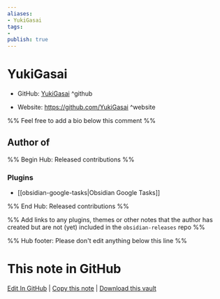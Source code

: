 ```yaml
---
aliases:
- YukiGasai
tags:
- 
publish: true
---
```


# YukiGasai

- GitHub: [YukiGasai](https://github.com/YukiGasai/) ^github
<!-- - Discord: `@` ^discord-->
- Website: <https://github.com/YukiGasai> ^website
<!-- - [[Publish sites|Publish site]]: <https://> ^publish-->

%% Feel free to add a bio below this comment %%


## Author of

%% Begin Hub: Released contributions %%
### Plugins
- [[obsidian-google-tasks|Obsidian Google Tasks]]

%% End Hub: Released contributions %%

%% Add links to any plugins, themes or other notes that the author has created but are not (yet) included in the `obsidian-releases` repo %%

<!--
### Unlisted plugins
-->

<!--
### Others
-->

<!--
## Sponsor this author
-->

<!-- - [[GitHub sponsors]]: [Sponsor @YukiGasai on GitHub Sponsors](https://github.com/sponsors/YukiGasai) ^github-sponsor-->
<!-- - [[Buy me a coffee]]: <https://> ^buy-me-a-coffee-->
<!-- - [[PayPal]]: <https://> ^paypal-->
<!-- - [[Patreon]]: <https://> ^patreon-->

<!--
## Follow this author
-->

<!-- - [[YouTube Channels|On YouTube]]: <https://> ^youtube-->
<!-- - Twitter: <https://> ^twitter-->
<!-- - ... -->

%% Hub footer: Please don't edit anything below this line %%

# This note in GitHub

<span class="git-footer">[Edit In GitHub](https://github.dev/obsidian-community/obsidian-hub/blob/main/01%20-%20Community/People/YukiGasai.md "git-hub-edit-note") | [Copy this note](https://raw.githubusercontent.com/obsidian-community/obsidian-hub/main/01%20-%20Community/People/YukiGasai.md "git-hub-copy-note") | [Download this vault](https://github.com/obsidian-community/obsidian-hub/archive/refs/heads/main.zip "git-hub-download-vault") </span>

